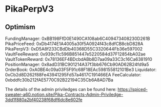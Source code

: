 # PikaPerpV3

## Optimism 

FundingManager: 0xBB198FfD0E1490CA108ab6C409473408230D261B 
PikaPriceFeed: 0xDb4174E1A4005a30f5A0924f43c8dfCB8cbD828A 
PikaPerpV3: 0xD5A8f233CBdDb40368D55C3320644Fb36e597002 
VaultFeeReward: 0x939c11c596B851447e5220584d37F12854bA02ae 
VaultTokenReward: 0x78136EF4BDcbdABb8D7aa09a33C3c16Ca6381910 
PositionManager: 0x8adD31BC901214A37f3bb676Cb90AD62B24fd9a5 
OrderBook: 0xA0BE4c09a03F5F91c68F18EAc598155812101Be3 
Liquidator: 0xCb2d8D262f88Fe43941295Fd57a4617C191466EA 
FeeCalculator: 0xbddfc30b212fAE5770C92B22194C35Cb6A8AD7Ba

The details of the admin priviledges can be found here: https://spiced-sweater-a60.notion.site/Pika-Contracts-Admin-Priviledge-3dd1f880a2bf40238f68df6dc8e602fe

